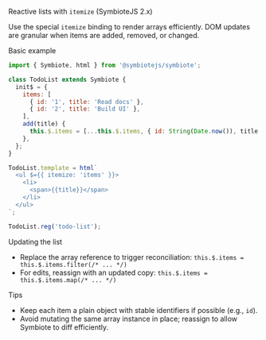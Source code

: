 Reactive lists with `itemize` (SymbioteJS 2.x)

Use the special `itemize` binding to render arrays efficiently. DOM updates are granular when items are added, removed, or changed.

Basic example

```js
import { Symbiote, html } from '@symbiotejs/symbiote';

class TodoList extends Symbiote {
  init$ = {
    items: [
      { id: '1', title: 'Read docs' },
      { id: '2', title: 'Build UI' },
    ],
    add(title) {
      this.$.items = [...this.$.items, { id: String(Date.now()), title }];
    },
  };
}

TodoList.template = html`
  <ul $={{ itemize: 'items' }}>
    <li>
      <span>{{title}}</span>
    </li>
  </ul>
`;

TodoList.reg('todo-list');
```

Updating the list

- Replace the array reference to trigger reconciliation: `this.$.items = this.$.items.filter(/* ... */)`
- For edits, reassign with an updated copy: `this.$.items = this.$.items.map(/* ... */)`

Tips

- Keep each item a plain object with stable identifiers if possible (e.g., `id`).
- Avoid mutating the same array instance in place; reassign to allow Symbiote to diff efficiently.
